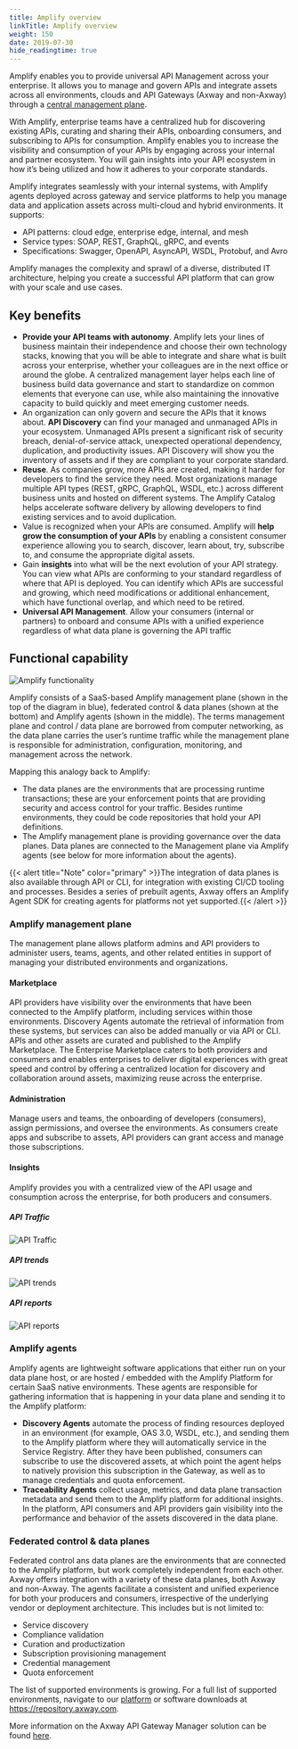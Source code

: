 ```yaml
---
title: Amplify overview
linkTitle: Amplify overview
weight: 150
date: 2019-07-30
hide_readingtime: true
---
```


Amplify enables you to provide universal API Management across your enterprise. It allows you to manage and govern APIs and integrate assets across all environments, clouds and API Gateways (Axway and non-Axway) through a [central management plane](#amplify-management-plane).

With Amplify, enterprise teams have a centralized hub for discovering existing APIs, curating and sharing their APIs, onboarding consumers, and subscribing to APIs for consumption. Amplify enables you to increase the visibility and consumption of your APIs by engaging across your internal and partner ecosystem. You will gain insights into your API ecosystem in how it’s being utilized and how it adheres to your corporate standards.

Amplify integrates seamlessly with your internal systems, with Amplify agents deployed across gateway and service platforms to help you manage data and application assets across multi-cloud and hybrid environments. It supports:

* API patterns: cloud edge, enterprise edge, internal, and mesh
* Service types: SOAP, REST, GraphQL, gRPC, and events
* Specifications: Swagger, OpenAPI, AsyncAPI, WSDL, Protobuf, and Avro

Amplify manages the complexity and sprawl of a diverse, distributed IT architecture, helping you create a successful API platform that can grow with your scale and use cases.

## Key benefits

* **Provide your API teams with autonomy**. Amplify lets your lines of business maintain their independence and choose their own technology stacks, knowing that you will be able to integrate and share what is built across your enterprise, whether your colleagues are in the next office or around the globe. A centralized management layer helps each line of business build data governance and start to standardize on common elements that everyone can use, while also maintaining the innovative capacity to build quickly and meet emerging customer needs.
* An organization can only govern and secure the APIs that it knows about. **API Discovery** can find your managed and unmanaged APIs in your ecosystem. Unmanaged APIs present a significant risk of security breach, denial-of-service attack, unexpected operational dependency, duplication, and productivity issues. API Discovery will show you the inventory of assets and if they are compliant to your corporate standard.
* **Reuse**. As companies grow, more APIs are created, making it harder for developers to find the service they need. Most organizations manage multiple API types (REST, gRPC, GraphQL, WSDL, etc.) across different business units and hosted on different systems. The Amplify Catalog helps accelerate software delivery by allowing developers to find existing services and to avoid duplication.
* Value is recognized when your APIs are consumed. Amplify will **help grow the consumption of your APIs** by enabling a consistent consumer experience allowing you to search, discover, learn about, try, subscribe to, and consume the appropriate digital assets.
* Gain **insights** into what will be the next evolution of your API strategy. You can view what APIs are conforming to your standard regardless of where that API is deployed. You can identify which APIs are successful and growing, which need modifications or additional enhancement, which have functional overlap, and which need to be retired.
* **Universal API Management**. Allow your consumers (internal or partners) to onboard and consume APIs with a unified experience regardless of what data plane is governing the API traffic

## Functional capability

![Amplify functionality](/Images/Overview/amplify-platform-overview.png)

Amplify consists of a SaaS-based Amplify management plane (shown in the top of the diagram in blue), federated control & data planes (shown at the bottom) and Amplify agents (shown in the middle). The terms management plane and control / data plane are borrowed from computer networking, as the data plane carries the user’s runtime traffic while the management plane is responsible for administration, configuration, monitoring, and management across the network.

Mapping this analogy back to Amplify:

* The data planes are the environments that are processing runtime transactions; these are your enforcement points that are providing security and access control for your traffic. Besides runtime environments, they could be code repositories that hold your API definitions.
* The Amplify management plane is providing governance over the data planes. Data planes are connected to the Management plane via Amplify agents (see below for more information about the agents).

{{< alert title="Note" color="primary" >}}The integration of data planes is also available through API or CLI, for integration with existing CI/CD tooling and processes. Besides a series of prebuilt agents, Axway offers an Amplify Agent SDK for creating agents for platforms not yet supported.{{< /alert >}}

### Amplify management plane

The management plane allows platform admins and API providers to administer users, teams, agents, and other related entities in support of managing your distributed environments and organizations.

#### Marketplace

API providers have visibility over the environments that have been connected to the Amplify platform, including services within those environments. Discovery Agents automate the retrieval of information from these systems, but services can also be added manually or via API or CLI. APIs and other assets are curated and published to the Amplify Marketplace. The Enterprise Marketplace caters to both providers and consumers and enables enterprises to deliver digital experiences with great speed and control by offering a centralized location for discovery and collaboration around assets, maximizing reuse across the enterprise.

#### Administration

Manage users and teams, the onboarding of developers (consumers), assign permissions, and oversee the environments. As consumers create apps and subscribe to assets, API providers can grant access and manage those subscriptions.

#### Insights

Amplify provides you with a centralized view of the API usage and consumption across the enterprise, for both producers and consumers.

##### API Traffic

![API Traffic](/Images/central/oerview/api_traffic.png)

##### API trends

![API trends](/Images/central/oerview/api_trends.png)

##### API reports

![API reports](/Images/central/oerview/api_report.png)

### Amplify agents

Amplify agents are lightweight software applications that either run on your data plane host, or are hosted / embedded with the Amplify Platform for certain SaaS native environments. These agents are responsible for gathering information that is happening in your data plane and sending it to the Amplify platform:

* **Discovery Agents** automate the process of finding resources deployed in an environment (for example, OAS 3.0, WSDL, etc.), and sending them to the Amplify platform where they will automatically service in the Service Registry. After they have been published, consumers can subscribe to use the discovered assets, at which point the agent helps to natively provision this subscription in the Gateway, as well as to manage credentials and quota enforcement.
* **Traceability Agents** collect usage, metrics, and data plane transaction metadata and send them to the Amplify platform for additional insights. In the platform, API consumers and API providers gain visibility into the performance and behavior of the assets discovered in the data plane.

### Federated control & data planes

Federated control ans data planes are the environments that are connected to the Amplify platform, but work completely independent from each other. Axway offers integration with a variety of these data planes, both Axway and non-Axway. The agents facilitate a consistent and unified experience for both your producers and consumers, irrespective of the underlying vendor or deployment architecture. This includes but is not limited to:

* Service discovery
* Compliance validation
* Curation and productization
* Subscription provisioning management
* Credential management
* Quota enforcement

The list of supported environments is growing. For a full list of supported environments, navigate to our [platform](https:/platform.axway.com/) or software downloads at <https://repository.axway.com>.

More information on the Axway API Gateway Manager solution can be found [here](https://docs.axway.com/category/apim/).
